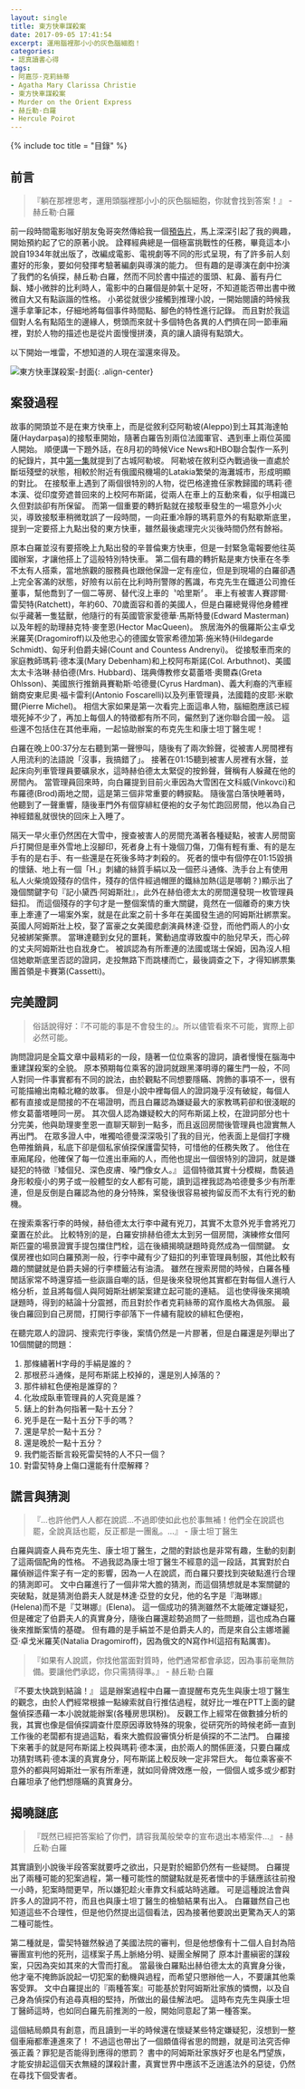 ```yaml
---
layout: single
title: 東方快車謀殺案
date: 2017-09-05 17:41:54
excerpt: 運用腦裡那小小的灰色腦細胞！
categories:
- 認真讀書心得
tags:
- 阿嘉莎·克莉絲蒂
- Agatha Mary Clarissa Christie
- 東方快車謀殺案
- Murder on the Orient Express
- 赫丘勒·白羅
- Hercule Poirot
---
```


{% include toc title = "目錄" %}

## 前言
> 『躺在那裡思考，運用頭腦裡那小小的灰色腦細胞，你就會找到答案！』 - 赫丘勒·白羅

前一段時間電影咖好朋友兔哥突然傳給我一個[預告片](https://www.youtube.com/watch?v=Mq4m3yAoW8E)，馬上深深引起了我的興趣，開始預約起了它的原著小說。
詮釋經典總是一個極富挑戰性的任務，畢竟這本小說自1934年就出版了，改編成電影、電視劇等不同的形式呈現，有了許多前人刻畫好的形象，要如何發揮考驗著編劇與導演的能力。
但有趣的是導演在劇中扮演了我們的名偵探，赫丘勒·白羅，然而不同於書中描述的蛋頭、紅鼻、蓄有丹仁鬍、矮小微胖的比利時人，電影中的白羅個是帥氣十足呀，不知道能否帶出書中微微自大又有點詼諧的性格。
小弟從就很少接觸到推理小說，一開始閱讀的時候我還手拿筆記本，仔細地將每個事件時間點、腳色的特性進行記錄。
而且對於我這個對人名有點陌生的邊緣人，劈頭而來就十多個特色各異的人們擠在同一節車廂裡，對於人物的描述也是從片面慢慢拼湊，真的讓人讀得有點頭大。

以下開始一堆雷，不想知道的人現在溜還來得及。

![東方快車謀殺案-封面](/assets/images/album/網誌用圖/DSC_0013.jpg){: .align-center}

## 案發過程

故事的開頭並不是在東方快車上，而是從敘利亞阿勒坡(Aleppo)到土耳其海達帕薩(Haydarpaşa)的接駁車開始，隨著白羅告別兩位法國軍官、遇到車上兩位英國人開始。
順便講一下題外話，在8月初的時候Vice News和HBO聯合製作一系列的紀錄片，其中[第一集](https://www.youtube.com/watch?v=y20Tx2eCw28&t=2663s)就提到了古城阿勒坡。
阿勒坡在敘利亞內戰過後一直處於斷垣殘壁的狀態，相較於附近有俄國飛機場的Latakia繁榮的海灘城市，形成明顯的對比。
在接駁車上遇到了兩個很特別的人物，從巴格達擔任家教歸國的瑪莉·德本漢、從印度旁遮普回來的上校阿布斯諾，從兩人在車上的互動來看，似乎相識已久但對談卻有所保留。
而第一個重要的轉折點就在接駁車發生的一場意外小火災，導致接駁車稍微耽誤了一段時間，一向莊重冷靜的瑪莉意外的有點歇斯底里，提到一定要搭上九點出發的東方快車，雖然最後處理完火災後時間仍然有餘裕。

原本白羅並沒有要搭晚上九點出發的辛普倫東方快車，但是一封緊急電報要他往英國辦案，才讓他搭上了這般特別特快車。
第二個有趣的轉折點是東方快車在冬季不太有人搭乘，當地旅觀的服務員也跟他保證一定有座位，但是到現場的白羅卻遇上完全客滿的狀態，好險有以前在比利時刑警隊的舊識，布克先生在鐵道公司擔任董事，幫他喬到了一個二等房、替代沒上車的〝哈里斯〞。
車上有被害人賽謬爾·雷契特(Ratchett)，年約60、70歲面容和善的美國人，但是白羅總覺得他身體裡似乎藏著一隻猛獸，他隨行的有英國管家愛德華·馬斯特曼(Edward Masterman)以及年輕的助理赫克特·麥奎恩(Hector MacQueen)。
旅居海外的俄羅斯公主卓戈米羅芙(Dragomiroff)以及他忠心的德國女管家希德加第·施米特(Hildegarde Schmidt)、匈牙利伯爵夫婦(Count and Countess Andrenyi)。
從接駁車而來的家庭教師瑪莉·德本漢(Mary Debenham)和上校阿布斯諾(Col. Arbuthnot)、美國太太卡洛琳·赫伯德(Mrs. Hubbard)、瑞典傳教修女葛蕾塔·奧爾森(Greta Ohlsson)、美國旅行推銷員賽勒斯·哈德曼(Cyrus Hardman)、義大利裔的汽車經銷商安東尼奧·福卡雷利(Antonio Foscarelli)以及列車管理員，法國籍的皮耶·米歇爾(Pierre Michel)。
相信大家如果是第一次看完上面這串人物，腦細胞應該已經壞死掉不少了，再加上每個人的特徵都有所不同，儼然到了迷你聯合國一般。
這些還不包括住在其他車廂，一起協助辦案的布克先生和康士坦丁醫生呢！

白羅在晚上00:37分左右聽到第一聲慘叫，隨後有了兩次鈴聲，從被害人房間裡有人用流利的法語說「沒事，我搞錯了」。
接著在01:15聽到被害人房裡有水聲，並起床向列車管理員要礦泉水，這時赫伯德太太緊促的按鈴聲，聲稱有人躲藏在他的房間內。
當管理員回來時，向白羅提到目前火車因為大雪困在文科威(Vinkovci)和布羅德(Brod)兩地之間，這是第三個非常重要的轉捩點。
隨後當白落快睡著時，他聽到了一聲重響，隨後車門外有個穿緋紅便袍的女子匆忙跑回房間，他以為自己神經錯亂就很快的回床上入睡了。

隔天一早火車仍然困在大雪中，搜查被害人的房間充滿著各種疑點，被害人房間窗戶打開但是車外雪地上沒腳印，死者身上有十幾個刀傷，刀傷有輕有重、有的是左手有的是右手、有一些還是在死後多時才刺殺的。
死者的懷中有個停在01:15毀損的懷錶、地上有一個「H.」刺繡的絲質手絹以及一個菸斗通條、洗手台上有使用私人火柴燒毀殘存的信件，殘存的信件經過帽匣的鐵絲加熱(這是哪朝？)顯示出了幾個關鍵字句『記小黛西·阿姆斯壯』，此外在赫伯德太太的房間還發現一枚管理員鈕扣。
而這個殘存的字句才是一整個案情的重大關鍵，竟然在一個離奇的東方快車上牽連了一場案外案，就是在此案之前十多年在美國發生過的阿姆斯壯綁票案。
英國人阿姆斯壯上校，娶了富豪之女美國悲劇演員林達·亞登，而他們兩人的小女兒被綁架撕票。
當琳達聽到女兒的噩耗，驚動過度導致腹中的胎兒早夭，而心碎的丈夫阿姆斯壯也自戕身亡。
被誤認為有所牽連的法國或瑞士保姆，因為沒人相信她歇斯底里否認的證詞，走投無路下而跳樓而亡，最後調查之下，才得知綁票集團首領是卡賽第(Cassetti)。

## 完美證詞

> 俗話說得好：『不可能的事是不會發生的』。所以儘管看來不可能，實際上卻必然可能。

詢問證詞是全篇文章中最精彩的一段，隨著一位位乘客的證詞，讀者慢慢在腦海中重建謀殺案的全貌。
原本預期每位乘客的證詞就跟黑澤明導的羅生門一般，不同人對同一件事實都有不同的說法，由於觀點不同想要隱瞞、誇飾的事項不一，很有可能描繪出南轅北轍的故事。
但是小說中裡每個人的證詞幾乎沒有破綻，每個人都有直接或是間接的不在場證明，而且白羅認為嫌疑最大的家教瑪莉卻和很淺眠的修女葛蕾塔睡同一房。
其次個人認為嫌疑較大的阿布斯諾上校，在證詞部分也十分完美，他與助理麥奎恩一直聊天聊到一點多，而且返回房間後管理員也證實無人再出門。
在眾多證人中，唯獨哈德曼深深吸引了我的目光，他表面上是個打字機色帶推銷員，私底下卻是個私家偵探保護雷契特，可惜他的任務失敗了。
他住在車廂尾段，他確保了每一位進出車廂的人，而他也提出一個很特別的證詞，就是嫌疑犯的特徵『矮個兒、深色皮膚、嗓門像女人。』
這個特徵其實十分模糊，喬裝過身形較瘦小的男子或一般體型的女人都有可能，讀到這裡我認為哈德曼多少有所牽連，但是反倒是白羅認為他的身分特殊，案發後很容易被拘留反而不太有行兇的動機。

在搜索乘客行李的時候，赫伯德太太行李中藏有兇刀，其實不太意外兇手會將兇刀棄置在於此。
比較特別的是，白羅安排赫伯德太太到另一個房間，演練修女借阿斯匹靈的場景證實手提包擋住門栓，這在後續揭曉謎題時竟然成為一個關鍵。
女僕房裡也如同白羅預測一般，行李中藏有少了鈕扣的列車管理員制服，其他比較有趣的關鍵就是伯爵夫婦的行李標籤沾有油漬。
雖然在搜索房間的時候，白羅各種閒話家常不時還穿插一些詼諧自嘲的話，但是後來發現他其實都在對每個人進行人格分析，並且將每個人與阿姆斯壯綁架案建立起可能的連結。
這也使得後來揭曉謎題時，得到的結論十分震撼，而且對於作者克莉絲蒂的寫作風格大為佩服。
最後白羅回到自己房間，打開行李卻落下一件繡有龍紋的緋紅色便袍，

在聽完眾人的證詞、搜索完行李後，案情仍然是一片膠著，但是白羅還是列舉出了10個關鍵的問題：
1. 那條繡著H字母的手絹是誰的？
2. 那根菸斗通條，是阿布斯諾上校掉的，還是別人掉落的？
3. 那件緋紅色便袍是誰穿的？
4. 化妝成臥車管理員的人究竟是誰？
5. 錶上的針為何指著一點十五分？
6. 兇手是在一點十五分下手的嗎？
7. 還是早於一點十五分？
8. 還是晚於一點十五分？
9. 我們能否斷言殺死雷契特的人不只一個？
10. 對雷契特身上傷口還能有什麼解釋？

## 謊言與猜測
> 『...也許他們人人都在說謊...不過即使如此也於事無補！他們全在說謊也罷，全說真話也罷，反正都是一團亂。...』 - 康士坦丁醫生

白羅與調查人員布克先生、康士坦丁醫生，之間的對談也是非常有趣，生動的刻劃了這兩個配角的性格。
不過我認為康士坦丁醫生不經意的這一段話，其實對於白羅偵辦這件案子有一定的影響，因為一人在說謊，而白羅只要找到突破點進行合理的猜測即可。
文中白羅進行了一個非常大膽的猜測，而這個猜想就是本案關鍵的突破點，就是猜測伯爵夫人就是林達·亞登的女兒，他的名字是『海琳娜』(Helena)而不是『艾琳娜』(Elena)。
這一個成功的猜測雖然不太能確定嫌疑犯，但是確定了伯爵夫人的真實身分，隨後白羅還趁勢追問了一些問題，這也成為白羅後來推斷案情的基礎。
但有趣的是手絹並不是伯爵夫人的，而是來自公主娜塔麗亞·卓戈米羅芙(Natalia Dragomiroff)，因為俄文的N寫作H(這招有點厲害)。

> 『如果有人說謊，你找他當面對質時，他們通常都會承認，因為事前毫無防備。要讓他們承認，你只需猜得準。』 - 赫丘勒·白羅

『不要太快跳到結論！』
這是辦案過程中白羅一直提醒布克先生與康士坦丁醫生的觀念，由於人們經常根據一點線索就自行推估過程，就好比一堆在PTT上面的鍵盤偵探憑藉一本小說就能辦案(各種房思琪粉)。
反觀工作上經常在做數據分析的我，其實也像是個偵探調查什麼原因導致特殊的現象，從研究所的時候老師一直到工作後的老闆都有提過這點，看來大膽假設審慎分析是偵探的不二法門。
白羅接下來著手的就是阿布斯諾上校與瑪莉·德本漢，由於兩人的關係匪淺，只要白羅成功猜對瑪莉·德本漢的真實身分，阿布斯諾上較反映一定非常巨大。
每位乘客豪不意外的都與阿姆斯壯一家有所牽連，就如同骨牌效應一般，一個個人或多或少都對白羅坦承了他們想隱瞞的真實身分。

## 揭曉謎底

> 『既然已經把答案給了你們，請容我萬般榮幸的宣布退出本樁案件...』 - 赫丘勒·白羅

其實讀到小說後半段答案就要呼之欲出，只是對於細節仍然有一些疑問。
白羅提出了兩種可能的犯案過程，第一種可能性的關鍵點就是死者懷中的手錶應該往前撥一小時，犯案時間更早，所以嫌犯趁火車靠文科威站時逃離。
可是這種說法會與許多人的證詞不符，而且也與康士坦丁醫生的檢驗結果有出入。
白羅雖然自己也知道這些不合理性，但是他仍然提出這個看法，因為接著他要說出更驚為天人的第二種可能性。

第二種就是，雷契特雖然躲過了美國法院的審判，但是他想像有十二個人自封為陪審團宣判他的死刑，這樣案子馬上脈絡分明、疑團全解開了
原本計畫縝密的謀殺案，只因為突如其來的大雪而打亂。
當最後白羅點出赫伯德太太的真實身分後，他才毫不掩飾訴說起一切犯案的動機與過程，而希望只懲辦他一人，不要讓其他乘客受罪。
文中白羅提出的『兩種答案』可能基於對阿姆斯壯家族的憐憫，以及自己身為偵探仍有追尋真相的堅持，所做出的最佳解法吧。
這時布克先生與康士坦丁醫師這時，也如同白羅先前推測的一般，開始同意起了第一種答案。

這個結局頗具有創意，而且讀到一半的時候還在懷疑某些特定嫌疑犯，沒想到一整個車廂都牽連進來了！
不過這也帶出了一個頗值得省思的問題，就是司法究否伸張正義？罪犯是否能得到應得的懲罰？
書中的阿姆斯壯家族好歹也是名門望族，才能安排起這個天衣無縫的謀殺計畫，真實世界中應該不乏逍遙法外的惡徒，仍然在尋找下個受害者。
